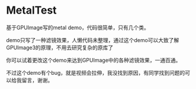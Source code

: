 # MetalTest
基于GPUImage写的metal demo，代码很简单，只有几个类。

demo只写了一种滤镜效果，人懒代码未整理，通过这个demo可以大致了解GPUImage3的原理，不用去研究复杂的原库了

你可以试着更改这个demo来达到GPUImage中的各种滤镜效果，一通百通。

不过这个demo有个bug，就是视频会拉伸，我没找到原因，有同学找到问题的可以给我留言，谢谢。

